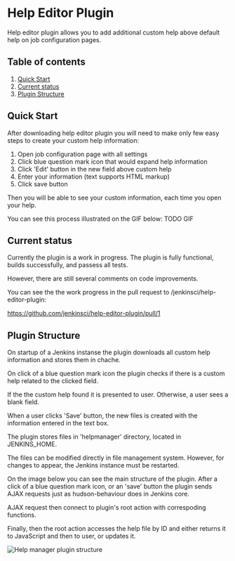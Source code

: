# Help Editor Plugin

Help editor plugin allows you to add additional custom help above default help on job configuration pages.

## Table of contents
1. [Quick Start](#quick-start)
2. [Current status](#current-status)
3. [Plugin Structure](#plugin-structure)


## Quick Start

After downloading help editor plugin you will need to make only few easy steps to create your custom help information:

1. Open job configuration page with all settings
2. Click blue question mark icon that would expand help information
3. Click 'Edit' button in the new field above custom help
4. Enter your information (text supports HTML markup)
5. Click save button

Then you will be able to see your custom information, each time you open your help.

You can see this process illustrated on the GIF below:
TODO GIF


## Current status

Currently the plugin is a work in progress. The plugin is fully functional, builds successfully, and passess all tests. 

However, there are still several comments on code improvements.

You can see the the work progress in the pull request to /jenkinsci/help-editor-plugin:

https://github.com/jenkinsci/help-editor-plugin/pull/1


## Plugin Structure

On startup of a Jenkins instanse the plugin downloads all custom help information and stores them in chache.

On click of a blue question mark icon the plugin checks if there is a custom help related to the clicked field.

If the the custom help found it is presented to user. Otherwise, a user sees a blank field.

When a user clicks 'Save' button, the new files is created with the information entered in the text box.

The plugin stores files in 'helpmanager' directory, located in JENKINS_HOME.

The files can be modified directly in file management system. However, for changes to appear, the Jenkins instance must be restarted.

On the image below you can see the main structure of the plugin.
After a click of a blue question mark icon, or an 'save' button the plugin sends AJAX requests just as hudson-behaviour does in Jenkins core.

AJAX request then connect to plugin's root action with correspoding functions.

Finally, then the root action accesses the help file by ID and either returns it to JavaScript and then to user, or updates it.

![Help manager plugin structure](https://www.gliffy.com/go/publish/image/10922741/L.png)

